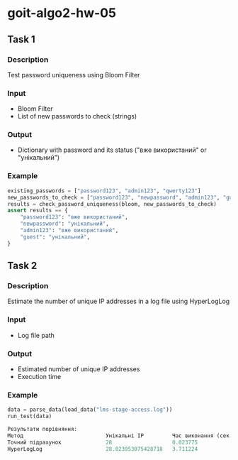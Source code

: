 # goit-algo2-hw-05

## Task 1

### Description
Test password uniqueness using Bloom Filter

### Input
- Bloom Filter
- List of new passwords to check (strings)

### Output
- Dictionary with password and its status ("вже використаний" or "унікальний")

### Example

```python
existing_passwords = ["password123", "admin123", "qwerty123"]
new_passwords_to_check = ["password123", "newpassword", "admin123", "guest"]
results = check_password_uniqueness(bloom, new_passwords_to_check)
assert results == {
    "password123": "вже використаний",
    "newpassword": "унікальний",
    "admin123": "вже використаний",
    "guest": "унікальний",
}
```

## Task 2

### Description
Estimate the number of unique IP addresses in a log file using HyperLogLog

### Input
- Log file path

### Output
- Estimated number of unique IP addresses
- Execution time

### Example

```python
data = parse_data(load_data("lms-stage-access.log"))
run_test(data)
```

```python
Результати порівняння:
Метод                          Унікальні IP         Час виконання (сек.)
Точний підрахунок              28                   0.023775
HyperLogLog                    28.023953075428718   3.711224
```
